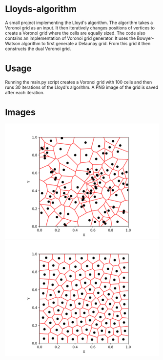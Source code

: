 # Lloyds-algorithm
A small project implementing the Lloyd's algorithm. The algorithm takes a Voronoi grid as an input. It then iteratively changes positions of vertices to create a Voronoi grid where the cells are equally sized. The code also contains an implementation of Voronoi grid generator. It uses the Bowyer-Watson algorithm to first generate a Delaunay grid. From this grid it then constructs the dual Voronoi grid.
# Usage
Running the main.py script creates a Voronoi grid with 100 cells and then runs 30 iterations of the Lloyd's algorithm. A PNG image of the grid is saved after each iteration.
# Images
![Initial Voronoi grid](https://github.com/konarfil/Lloyds-algorithm/blob/main/iteration_0.png)
![After 30 iterations](https://github.com/konarfil/Lloyds-algorithm/blob/main/iteration_29.png)
